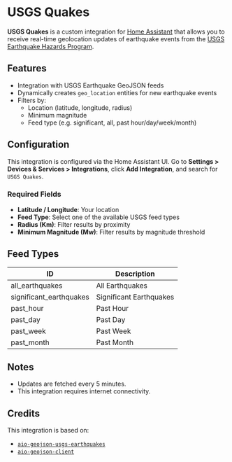 # USGS Quakes

**USGS Quakes** is a custom integration for [Home Assistant](https://www.home-assistant.io/) that allows you to receive real-time geolocation updates of earthquake events from the [USGS Earthquake Hazards Program](https://earthquake.usgs.gov/).

## Features

- Integration with USGS Earthquake GeoJSON feeds
- Dynamically creates `geo_location` entities for new earthquake events
- Filters by:
  - Location (latitude, longitude, radius)
  - Minimum magnitude
  - Feed type (e.g. significant, all, past hour/day/week/month)

## Configuration

This integration is configured via the Home Assistant UI. Go to **Settings > Devices & Services > Integrations**, click **Add Integration**, and search for `USGS Quakes`.

### Required Fields

- **Latitude / Longitude**: Your location
- **Feed Type**: Select one of the available USGS feed types
- **Radius (Km)**: Filter results by proximity
- **Minimum Magnitude (Mw)**: Filter results by magnitude threshold

## Feed Types

| ID                    | Description            |
|-----------------------|------------------------|
| all_earthquakes       | All Earthquakes        |
| significant_earthquakes | Significant Earthquakes |
| past_hour             | Past Hour              |
| past_day              | Past Day               |
| past_week             | Past Week              |
| past_month            | Past Month             |

## Notes

- Updates are fetched every 5 minutes.
- This integration requires internet connectivity.

## Credits

This integration is based on:
- [`aio-geojson-usgs-earthquakes`](https://pypi.org/project/aio-geojson-usgs-earthquakes/)
- [`aio-geojson-client`](https://pypi.org/project/aio-geojson-client/)
